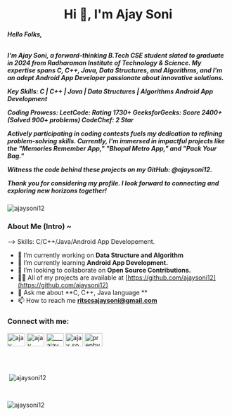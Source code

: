 <h1 align="center">Hi 👋, I'm Ajay Soni</h1>
<h5> Hello Folks,

<br> I'm Ajay Soni, a forward-thinking B.Tech CSE student slated to graduate in 2024 from Radharaman Institute of Technology & Science. My expertise spans C, C++, Java, Data Structures, and Algorithms, and I'm an adept Android App Developer passionate about innovative solutions.

Key Skills:
C | C++ | Java | Data Structures | Algorithms
Android App Development

Coding Prowess:
LeetCode: Rating 1730+
GeeksforGeeks: Score 2400+ (Solved 900+ problems)
CodeChef: 2 Star

Actively participating in coding contests fuels my dedication to refining problem-solving skills. Currently, I'm immersed in impactful projects like the "Memories Remember App," "Bhopal Metro App," and "Pack Your Bag."

Witness the code behind these projects on my GitHub: @ajaysoni12.

Thank you for considering my profile. I look forward to connecting and exploring new horizons together! 
</h5>

<p align="left"> <img src="https://komarev.com/ghpvc/?username=ajaysoni12&label=Profile%20views&color=0e75b6&style=flat" alt="ajaysoni12" /> </p>

<h3>About Me (Intro) ~ </h3>

-->  Skills: C/C++/Java/Android App Developement.
- 🔭 I’m currently working on **Data Structure and Algorithm**
- 🌱 I’m currently learning **Android App Development.**
- 👯 I’m looking to collaborate on **Open Source Contributions.**
- 👨‍💻 All of my projects are available at [https://github.com/ajaysoni12](https://github.com/ajaysoni12)
- 💬 Ask me about **C, C++, Java language **
- 📫 How to reach me **ritscsajaysoni@gmail.com**

<h3 align="left">Connect with me:</h3>
<p align="left">
<a href="https://www.linkedin.com/in/ajay-soni-75b970237/" target="blank"><img align="center" src="https://raw.githubusercontent.com/rahuldkjain/github-profile-readme-generator/master/src/images/icons/Social/linked-in-alt.svg" alt="ajay soni" height="30" width="40" /></a>
<a href="https://www.facebook.com/profile.php?id=100028676499462" target="blank"><img align="center" src="https://raw.githubusercontent.com/rahuldkjain/github-profile-readme-generator/master/src/images/icons/Social/facebook.svg" alt="ajay soni" height="30" width="40" /></a>
<a href="https://www.instagram.com/___ajay_soni___/" target="blank"><img align="center" src="https://raw.githubusercontent.com/rahuldkjain/github-profile-readme-generator/master/src/images/icons/Social/instagram.svg" alt="___ajay_soni___" height="30" width="40" /></a>
<a href="https://www.codechef.com/users/ajay_soni123" target="blank"><img align="center" src="https://th.bing.com/th/id/OIP.bEw5gprO2onAMq9ieFg67QHaFj?pid=ImgDet&w=800&h=600&rs=1" alt="ajay_soni123" height="30" width="40" /></a>
<a href="https://mycode.prepbytes.com/profile/ajaf10y" target="blank"><img align="center" src="https://mycode.prepbytes.com/public/apple-icon-57x57.png" alt="prepbytes" height="30" width="40" /></a>
</p>

<br>
<br>
<p>&nbsp;<img align="center" src="https://github-readme-stats.vercel.app/api?username=ajaysoni12&show_icons=true&locale=en" alt="ajaysoni12" /></p>
 <br>
<p><img align="center" src="https://github-readme-streak-stats.herokuapp.com/?user=ajaysoni12&" alt="ajaysoni12" /></p>
